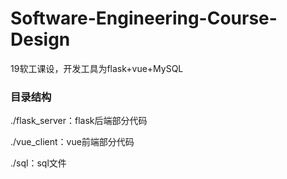 # Software-Engineering-Course-Design

19软工课设，开发工具为flask+vue+MySQL

### 目录结构
./flask_server：flask后端部分代码

./vue_client：vue前端部分代码

./sql：sql文件
